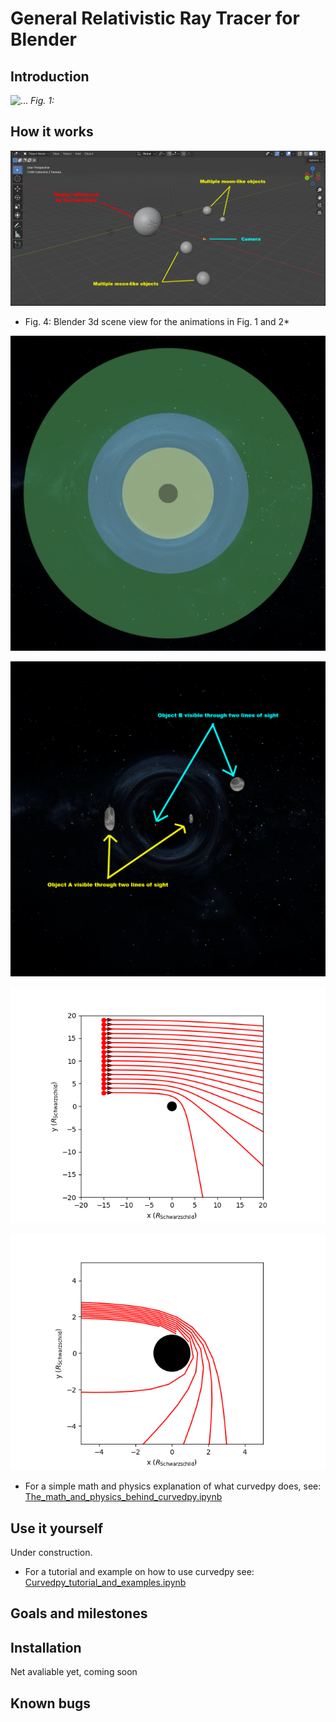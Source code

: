 # General Relativistic Ray Tracer for Blender

## Introduction
![...](images/animation_12AUG2024_crop.gif)
*Fig. 1:*




## How it works
![Blender 3d scene view](images/3dview.png)
* Fig. 4: Blender 3d scene view for the animations in Fig. 1 and 2*

![](images/regions_0100.png)

![](images/lines_of_sight_0200.png)

![](images/large_impact_param.png)

![](images/small_impact_param.png)

* For a simple math and physics explanation of what curvedpy does, see: [The_math_and_physics_behind_curvedpy.ipynb](tutorials/The_math_and_physics_behind_curvedpy.ipynb)

## Use it yourself

Under construction.

* For a tutorial and example on how to use curvedpy see: [Curvedpy_tutorial_and_examples.ipynb](tutorials/Curvedpy_tutorial_and_examples.ipynb)

## Goals and milestones


## Installation

Net avaliable yet, coming soon


## Known bugs



